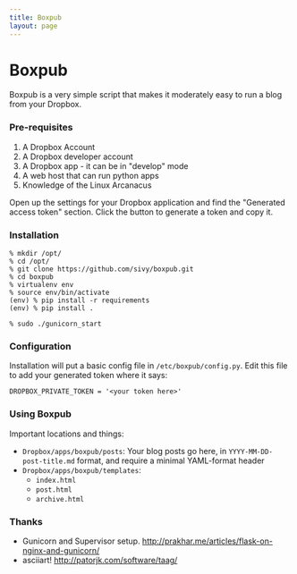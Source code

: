 ```yaml
---
title: Boxpub
layout: page
---
```

# Boxpub

Boxpub is a very simple script that makes it moderately easy to run a blog from your Dropbox.

### Pre-requisites

1. A Dropbox Account
2. A Dropbox developer account
3. A Dropbox app - it can be in "develop" mode
4. A web host that can run python apps
5. Knowledge of the Linux Arcanacus

Open up the settings for your Dropbox application and find the "Generated access token" section. Click the button to generate a token and copy it.

### Installation

    % mkdir /opt/
    % cd /opt/
    % git clone https://github.com/sivy/boxpub.git
    % cd boxpub
    % virtualenv env
    % source env/bin/activate
    (env) % pip install -r requirements
    (env) % pip install .

    % sudo ./gunicorn_start

### Configuration

Installation will put a basic config file in `/etc/boxpub/config.py`. Edit this file to add your generated token where it says:

    DROPBOX_PRIVATE_TOKEN = '<your token here>'

### Using Boxpub

Important locations and things:

* `Dropbox/apps/boxpub/posts`: Your blog posts go here, in `YYYY-MM-DD-post-title.md` format, and require a minimal YAML-format header
* `Dropbox/apps/boxpub/templates`:
    - `index.html`
    - `post.html`
    - `archive.html`



### Thanks

* Gunicorn and Supervisor setup. <http://prakhar.me/articles/flask-on-nginx-and-gunicorn/>
* asciiart! <http://patorjk.com/software/taag/>